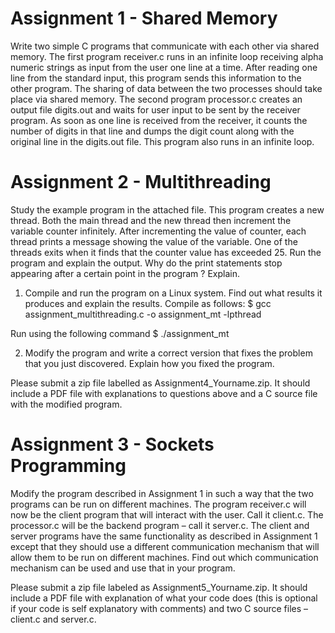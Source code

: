 Assignment 1 - Shared Memory
=============

Write two simple C programs that communicate with each other via shared memory. The first program receiver.c  runs in an infinite loop receiving alpha numeric strings as input from the user one line at a time. After reading one line from the standard input, this program sends this information to the other program. The sharing of data between the two processes should take place via shared memory. The second program processor.c creates an output file digits.out and waits for user input to be sent by the receiver program. As soon as one line is received from the receiver, it counts the number of digits in that line and dumps the digit count along with the original line in the digits.out file. This program also runs in an infinite loop.

Assignment 2 - Multithreading
=============

Study the example program in the attached file. This program creates a new thread. Both the main thread and the new thread then increment the variable counter infinitely. After incrementing the value of counter, each thread prints a message showing the value of the variable. One of the threads exits when it finds that the counter value has exceeded 25. Run the program and explain the output. Why do the print statements stop appearing after a certain point in the program ? Explain.

1. Compile and run the program on a Linux system. Find out what results it produces and explain the results.
Compile as follows:
$ gcc assignment_multithreading.c -o assignment_mt -lpthread 

Run using the following command
$ ./assignment_mt

2. Modify the program and write a correct version that fixes the problem that you just discovered. Explain how you fixed the program.

Please submit a zip file labelled as Assignment4_Yourname.zip. It should include a PDF file with explanations to questions above and a C source file with the modified program.

Assignment 3 - Sockets Programming
=============

Modify the program described in Assignment 1 in such a way that the two programs can be run on different machines. The program receiver.c will now be the client program that will interact with the user. Call it client.c. The processor.c will be the backend program – call it server.c. The client and server programs have the same functionality as described in Assignment 1 except that they should use a different communication mechanism that will allow them to be run on different machines. Find out which communication mechanism can be used and use that in your program.  

Please submit a zip file labeled as Assignment5_Yourname.zip. It should include a PDF file with explanation of what your code does (this is optional if your code is self explanatory with comments) and two C source files – client.c and server.c.